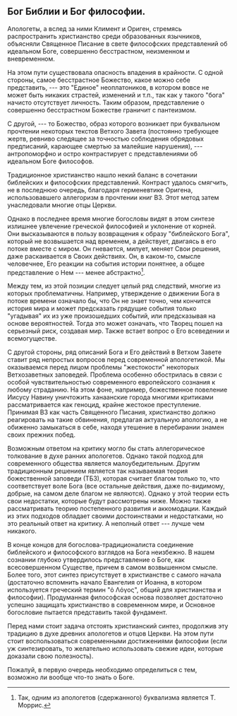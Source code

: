## Бог Библии и Бог философии.

<!--Еще со времен Филона, который попытался объяснить веру евреев эллинам, в богословии постоянно присутствует некое напряжение. Представление об идеальном Божестве философов конфликтовало с образом Яхве, ярко личностного, живого Бога, карающего грешников и награждающего праведников.

Это напряжение усилилось с расцветом Новозаветной этики. -->

Апологеты, а вслед за ними Климент и Ориген, стремясь распространить христианство среди образованных язычников, объясняли Священное Писание в свете философских представлений об идеальном Боге, совершенно бесстрастном, неизменном и вневременном. 

На этом пути существовала опасность впадения в крайности. С одной стороны, самое бесстрастное Божество, какое можно себе представить, --- это "Единое" неоплатоников, в котором вовсе не может быть никаких страстей, изменений и т.п., так как у такого "бога" начисто отсутствует личность. Таким образом, представление о совершенно бесстрастном Божестве граничит с пантеизмом.

С другой, --- то Божество, образ которого возникает при буквальном прочтении некоторых текстов Ветхого Завета (постоянно требующее жертв, ревниво следящее за точностью соблюдения обрядовых предписаний, карающее смертью за малейшие нарушения), --- антропоморфно и остро контрастирует с представлениями об идеальном Боге философов.

Традиционное христианство нашло некий баланс в сочетании библейских и философских представлений. Контраст удалось смягчить, не в последнюю очередь, благодаря герменевтике Оригена, использовавшего аллегоризм в прочтении книг ВЗ. Этот метод затем унаследовали многие отцы Церкви.

Однако в последнее время многие богословы видят в этом синтезе излишнее увлечение греческой философией и уклонение от корней. Они высказываются в пользу возвращения к образу "библейского Бога", который не возвышается над временем, а действует, двигаясь в его потоке вместе с миром. Он гневается, милует, меняет Свои решения, даже раскаивается в Своих действиях. Он, в каком-то, смысле человечнее, Его реакции на события истории понятнее, а общее представление о Нем --- менее абстрактно[^bo0001].

Между тем, из этой позиции следует целый ряд следствий, многие из которых проблематичны. Например, утверждение о движении Бога в потоке времени означало бы, что Он не знает точно, чем кончится история мира и может предсказать грядущие события только "угадывая" их из уже произошедших событий, или предсказывая на основе вероятностей. Тогда это может означать, что Творец пошел на серьезный риск, создавая мир. Также встает вопрос о Его всеведении и всемогуществе.

С другой стороны, ряд описаний Бога и Его действий в Ветхом Завете ставит ряд непростых вопросов перед современной апологетикой. Мы оказываемся перед лицом проблемы "жестокости" некоторых Ветхозаветных заповедей. Проблема особенно обострилась в связи с особой чувствительностью современного европейского сознания к любому страданию. На этом фоне, например, божественное повеление Иисусу Навину уничтожить ханаанские города многими критиками рассматривается как геноцид, крайне жестокое преступление. Принимая ВЗ как часть Священного Писания, христианство должно реагировать на такие обвинения, предлагая актуальную апологию, а не обиженно замыкаться в себе, находя утешение в перебирании знамен своих прежних побед.

Возможным ответом на критику могло бы стать аллегорическое толкование в духе ранних апологетов. Однако такой подход для современного общества является малоубедительным. Другим традиционным решением является так называемая теория божественной заповеди (ТБЗ), которая считает благом только то, что соответствует воле Бога (все остальные действия, даже по-видимому, добрые, на самом деле благом не являются). Однако у этой теории есть свои недостатки, которые будут рассмотрены ниже. Можно также рассматривать теорию постепенного развития и аккомодации. Каждый из этих подходов обладает своими достоинствами и недостатками, но это реальный ответ на критику. А неполный ответ --- лучше чем никакого.

В конце концов для богослова-традиционалиста соединение библейского и философского взглядов на Бога неизбежно. В нашем сознании глубоко утвердилось представление о Боге, как всесовершенном Существе, причем в самом возвышенном смысле. Более того, этот синтез присутствует в христианстве с самого начала (достаточно вспомнить начало Евангелия от Иоанна, в котором используется греческий термин "ὁ Λόγος", общий для христианства и философии). Продуманная философская основа позволяет достаточно успешно защищать христианство в современном мире, и Основное богословие пытается представить такой фундамент.

Перед нами стоит задача отстоять христианский синтез, продолжив эту традицию в духе древних апологетов и отцов Церкви. На этом пути стоит воспользоваться современными достижениями философии (если уж синтезировать, то желательно использовать свежие идеи, которые доказали свою полезность).

Пожалуй, в первую очередь необходимо определиться с тем, возможно ли вообще что-то знать о Боге.

[^bo0001]: Так, одним из апологетов (сдержанного) буквализма является Т. Моррис.

